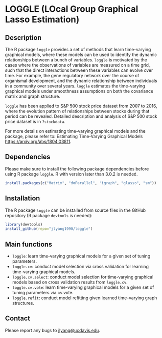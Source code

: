 # LOGGLE (LOcal Group Graphical Lasso Estimation)

## Description
The R package `loggle` provides a set of methods that learn time-varying graphical models, where these models can be used to identify the dynamic relationships between a bunch of variables. `loggle` is motivated by the cases where the observations of variables are measured on a time grid, such that the direct interactions between these variables can evolve over time. For example, the gene regulatory network over the course of organismal development, and the dynamic relationship between individuals in a community over several years. `loggle` estimates the time-varying graphical models under smoothness assumptions on both the covariance matrix and graph structure. 

`loggle` has been applied to S&P 500 stock price dataset from 2007 to 2016, where the evolution pattern of relationships between stocks during that period can be revealed. Detailed description and analysis of S&P 500 stock price dataset is in `?stockdata`.

For more details on estimating time-varying graphical models and the package, please refer to: Estimating Time-Varying Graphical Models https://arxiv.org/abs/1804.03811.

## Dependencies
Please make sure to install the following package dependencies before using R package `loggle`. R with version later than 3.0.2 is needed.
```r
install.packages(c("Matrix", "doParallel", "igraph", "glasso", "sm"))
```

## Installation
The R package `loggle` can be installed from source files in the GitHub repository (R package `devtools` is needed):
```r
library(devtools)
install_github(repo="jlyang1990/loggle")
```

## Main functions
* `loggle`: learn time-varying graphical models for a given set of tuning parameters.
* `loggle.cv`: conduct model selection via cross validation for learning time-varying graphical models.
* `loggle.cv.select`: conduct model selection for time-varying graphical models based on cross validation results from `loggle.cv`.
* `loggle.cv.vote`:  learn time-varying graphical models for a given set of tuning parameters via cv.vote.
* `loggle.refit`: conduct model refitting given learned time-varying graph structures.

## Contact
Please report any bugs to jlyang@ucdavis.edu.
